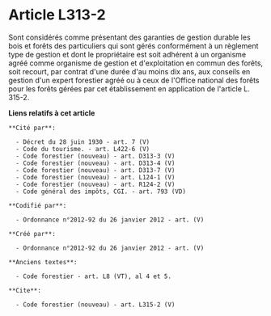 # Article L313-2

Sont considérés comme présentant des garanties de gestion durable les bois et forêts des particuliers qui sont gérés
conformément à un règlement type de gestion et dont le propriétaire est soit adhérent à un organisme agréé comme organisme de
gestion et d'exploitation en commun des forêts, soit recourt, par contrat d'une durée d'au moins dix ans, aux conseils en
gestion d'un expert forestier agréé ou à ceux de l'Office national des forêts pour les forêts gérées par cet établissement en
application de l'article L. 315-2.

**Liens relatifs à cet article**

	**Cité par**:

	  - Décret du 28 juin 1930 - art. 7 (V)
	  - Code du tourisme. - art. L422-6 (V)
	  - Code forestier (nouveau) - art. D313-3 (V)
	  - Code forestier (nouveau) - art. D313-4 (V)
	  - Code forestier (nouveau) - art. D313-7 (V)
	  - Code forestier (nouveau) - art. L124-1 (V)
	  - Code forestier (nouveau) - art. R124-2 (V)
	  - Code général des impôts, CGI. - art. 793 (VD)

	**Codifié par**:

	  - Ordonnance n°2012-92 du 26 janvier 2012 - art. (V)

	**Créé par**:

	  - Ordonnance n°2012-92 du 26 janvier 2012 - art. (V)

	**Anciens textes**:

	  - Code forestier - art. L8 (VT), al 4 et 5.

	**Cite**:

	  - Code forestier (nouveau) - art. L315-2 (V)
